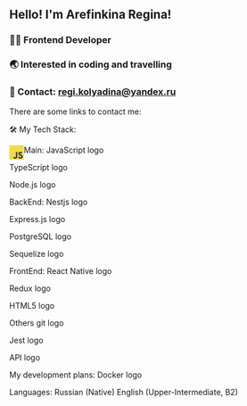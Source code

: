 ## Hello! I'm Arefinkina Regina!

### 👩‍💻 Frontend Developer
### 🌏 Interested in coding and travelling
### 📩 Contact: regi.kolyadina@yandex.ru

There are some links to contact me:
  

🛠 My Tech Stack:

Main:
<img align="left" alt="JavaScript logo" width="26px" src="https://raw.githubusercontent.com/github/explore/80688e429a7d4ef2fca1e82350fe8e3517d3494d/topics/javascript/javascript.png"/>
JavaScript logo

TypeScript logo

Node.js logo

BackEnd:
Nestjs logo

Express.js logo

PostgreSQL logo

Sequelize logo

FrontEnd:
React Native logo

Redux logo

HTML5 logo

Others
git logo

Jest logo

API logo


My development plans:
Docker logo

Languages:
Russian (Native) 
English (Upper-Intermediate, B2) 
